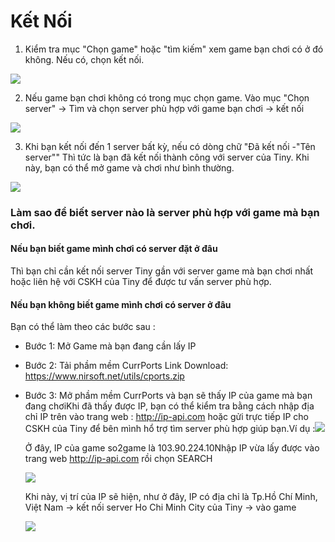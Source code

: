 # Kết Nối

1. Kiểm tra mục "Chọn game" hoặc "tìm kiếm" xem game bạn chơi có ở đó không. Nếu có, chọn kết nối.

![](https://kf9zf8ltvxj.sg.larksuite.com/space/api/box/stream/download/asynccode/?code=Mjg0YjA4MTJjZGIxM2Q0MzJiNDhmZjg2M2IzODg5OWJfdjhLVVlwVWVmM3FDVFQzd0xRSXJoWTJlcFkycEJWVk5fVG9rZW46TXpvZmJZSjFUb1pHM1J4anFxSGxHcWk5Z1NkXzE3NjExMDY1MDA6MTc2MTExMDEwMF9WNA)

2. Nếu game bạn chơi không có trong mục chọn game. Vào mục "Chọn server" -> Tìm và chọn server phù hợp với game bạn chơi -> kết nối

![](https://kf9zf8ltvxj.sg.larksuite.com/space/api/box/stream/download/asynccode/?code=MzQ1MzUzMTRmMzJjMWEwMTVkNTM1NjFiMmRmNDQ5OTJfdUlFcUVyaUMwZjFGUWlNT1B6c25IQzNUdE9qcHRCT21fVG9rZW46T0tueGJXWEJEb3R2N3d4RGhIT2x2WW9SZ3FiXzE3NjExMDY1MDA6MTc2MTExMDEwMF9WNA)

3. Khi bạn kết nối đến 1 server bất kỳ, nếu có dòng chữ "Đã kết nối -"Tên server"" Thì tức là bạn đã kết nối thành công với server của Tiny. Khi này, bạn có thể mở game và chơi như bình thường.

![](https://kf9zf8ltvxj.sg.larksuite.com/space/api/box/stream/download/asynccode/?code=NjBmZWE5MmQyYWRkODM5OGJmOTFkOGI1NDc1NGRjZTZfWlhnQUd2RDZ1WWJsT095TEdvN0V6RVJKZXNQamNrdWZfVG9rZW46V0ZDd2JRck55b2MwTzN4TFhjTGw4WTNMZ0poXzE3NjExMDY1MDA6MTc2MTExMDEwMF9WNA)

### Làm sao để biết server nào là server phù hợp với game mà bạn chơi.

#### **Nếu bạn biết game mình chơi có server đặt ở đâu**

Thì bạn chỉ cần kết nối server Tiny gần với server game mà bạn chơi nhất hoặc liên hệ với CSKH của Tiny để được tư vấn server phù hợp.

#### **Nếu bạn không biết game mình chơi có server ở đâu**

Bạn có thể làm theo các bước sau :

* Bước 1: Mở Game mà bạn đang cần lấy IP
* Bước 2: Tải phầm mềm CurrPorts Link Download: https://www.nirsoft.net/utils/cports.zip
*   Bước 3: Mở phầm mềm CurrPorts và bạn sẽ thấy IP của game mà bạn đang chơiKhi đã thấy được IP, bạn có thể kiểm tra bằng cách nhập địa chỉ IP trên vào trang web : http://ip-api.com hoặc gửi trực tiếp IP cho CSKH của Tiny để bên mình hổ trợ tìm server phù hợp giúp bạn.Ví dụ :![](https://kf9zf8ltvxj.sg.larksuite.com/space/api/box/stream/download/asynccode/?code=MTU3N2RhZjM5MzhlM2RhY2UyZDNlMDliMGM4ZWE5ZTdfSDBSZnpVZFNVNUxFa0RKVkI5UUJ6cm9QVFBURjFjdU5fVG9rZW46UVF1TGJrYTV4b0hyTjZ4RVZIaWw5bU1JZ0xjXzE3NjExMDY2MTU6MTc2MTExMDIxNV9WNA)

    Ở đây, IP của game so2game là 103.90.224.10Nhập IP vừa lấy được vào trang web http://ip-api.com rồi chọn SEARCH

    ![](https://kf9zf8ltvxj.sg.larksuite.com/space/api/box/stream/download/asynccode/?code=N2E0MzlhYWMyYzI1YWRkZTAxYTNkNzg5MDdiMTQ0NmNfRDlMdGFhOTduQXc5YnNDMWxqamVCdmdvNlM2dExRTzNfVG9rZW46RVhyQmI5RmJKbzIyNmx4TUgybGxDenJhZ2RiXzE3NjExMDY2MTU6MTc2MTExMDIxNV9WNA)

    Khi này, vị trí của IP sẽ hiện, như ở đây, IP có địa chỉ là Tp.Hồ Chí Minh, Việt Nam -> kết nối server Ho Chi Minh City của Tiny -> vào game

    ![](https://kf9zf8ltvxj.sg.larksuite.com/space/api/box/stream/download/asynccode/?code=MDc4ZWExMTlkOGU5ODAwZmY4YmRlYTM2NjA4ZDQxOTRfRVJ3eHd2OVV1RGZPZ2pOeTNaZVFIbjNkRUFFc2FUb2tfVG9rZW46TkNuMmJuQzRmb2V0U0p4MXFJbGw2dVMyZ3RkXzE3NjExMDY2MTU6MTc2MTExMDIxNV9WNA)
